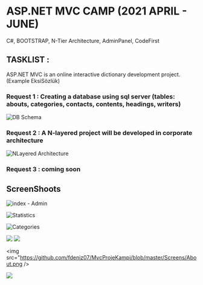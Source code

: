 
#  ASP.NET MVC CAMP (2021 APRIL - JUNE) 

C#, BOOTSTRAP, N-Tier Architecture, AdminPanel, CodeFirst


## TASKLIST :

ASP.NET MVC is an online interactive dictionary development project. (Example EksiSözlük)


### Request 1 : Creating a database using sql server (tables: abouts, categories, contacts, contents, headings, writers)

![DB Schema](https://user-images.githubusercontent.com/81612480/118017571-1291be00-b357-11eb-96e3-657707993e4c.JPG)

### Request 2 : A N-layered project will be developed in corporate architecture

![NLayered Architecture](https://user-images.githubusercontent.com/81612480/118017892-6b615680-b357-11eb-8cf0-c9f703f6581c.JPG)

### Request 3 : coming soon



## ScreenShoots

![index - Admin](https://user-images.githubusercontent.com/81612480/118019507-5c7ba380-b359-11eb-8be3-ad1f7769d1c4.JPG)

![Statistics](https://user-images.githubusercontent.com/81612480/118018012-8b911580-b357-11eb-9118-ce0d809f93e4.png)

![Categories](https://user-images.githubusercontent.com/81612480/118018056-951a7d80-b357-11eb-90f2-f8f5e098ad33.JPG)

 <img src="https://github.com/fdeniz07/MvcProjeKampi/blob/master/Screens/Heading.png" />
 
 
 <img src="https://github.com/fdeniz07/MvcProjeKampi/blob/master/Screens/Writer.png" />
 
 <img src="https://github.com/fdeniz07/MvcProjeKampi/blob/master/Screens/About.png />
 
 <img src="https://github.com/fdeniz07/MvcProjeKampi/blob/master/Screens/Contact.png" />
<!--
<img src="" />
 --> 
  
